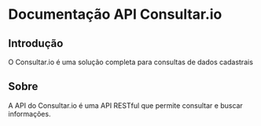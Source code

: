 # Documentação API Consultar.io

## Introdução

O Consultar.io é uma solução completa para consultas de dados cadastrais

## Sobre

A API do Consultar.io é uma API RESTful que permite consultar e buscar informações.
